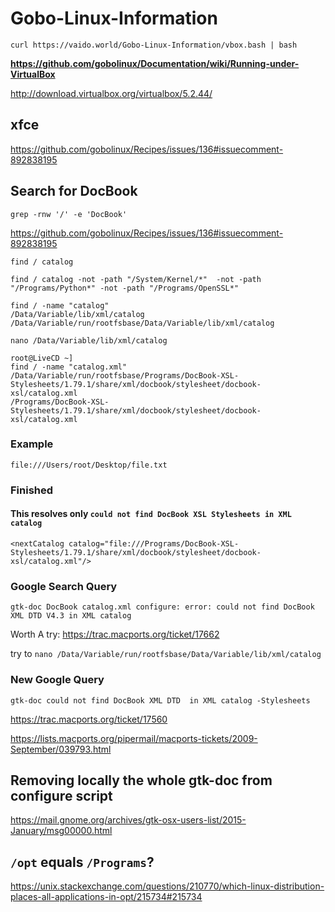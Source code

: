 # Gobo-Linux-Information

`curl https://vaido.world/Gobo-Linux-Information/vbox.bash | bash`

**https://github.com/gobolinux/Documentation/wiki/Running-under-VirtualBox**

http://download.virtualbox.org/virtualbox/5.2.44/

## xfce
https://github.com/gobolinux/Recipes/issues/136#issuecomment-892838195


## Search for DocBook

`grep -rnw '/' -e 'DocBook'`


https://github.com/gobolinux/Recipes/issues/136#issuecomment-892838195



`find / catalog`

```
find / catalog -not -path "/System/Kernel/*"  -not -path "/Programs/Python*" -not -path "/Programs/OpenSSL*"
```


```
find / -name "catalog"
/Data/Variable/lib/xml/catalog
/Data/Variable/run/rootfsbase/Data/Variable/lib/xml/catalog

```

```
nano /Data/Variable/lib/xml/catalog
```

```
root@LiveCD ~]     
find / -name "catalog.xml"
/Data/Variable/run/rootfsbase/Programs/DocBook-XSL-Stylesheets/1.79.1/share/xml/docbook/stylesheet/docbook-xsl/catalog.xml
/Programs/DocBook-XSL-Stylesheets/1.79.1/share/xml/docbook/stylesheet/docbook-xsl/catalog.xml

```

### Example
```
file:///Users/root/Desktop/file.txt
```

### Finished

#### This resolves only `could not find DocBook XSL Stylesheets in XML catalog`

```
<nextCatalog catalog="file:///Programs/DocBook-XSL-Stylesheets/1.79.1/share/xml/docbook/stylesheet/docbook-xsl/catalog.xml"/>
```


### Google Search Query

```
gtk-doc DocBook catalog.xml configure: error: could not find DocBook XML DTD V4.3 in XML catalog
```


Worth A try: https://trac.macports.org/ticket/17662

try to `nano /Data/Variable/run/rootfsbase/Data/Variable/lib/xml/catalog`

### New Google Query

`gtk-doc could not find DocBook XML DTD  in XML catalog -Stylesheets`

https://trac.macports.org/ticket/17560

https://lists.macports.org/pipermail/macports-tickets/2009-September/039793.html

## Removing locally the whole gtk-doc from configure script
https://mail.gnome.org/archives/gtk-osx-users-list/2015-January/msg00000.html


## `/opt` equals `/Programs`?
https://unix.stackexchange.com/questions/210770/which-linux-distribution-places-all-applications-in-opt/215734#215734
